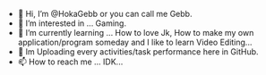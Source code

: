 - 👋 Hi, I’m @HokaGebb or you can call me Gebb.
- 👀 I’m interested in ... Gaming.
- 🌱 I’m currently learning ... How to love Jk, How to make my own application/program someday and I like to learn Video Editing... 
- 💞️ Im Uploading every activities/task performance here in GitHub.
- 📫 How to reach me ... IDK...

<!---
HokaGebb/HokaGebb is a ✨ special ✨ repository because its `README.md` (this file) appears on your GitHub profile.
You can click the Preview link to take a look at your changes.
--->

